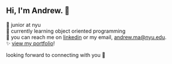 ## Hi, I'm Andrew. 👋

📖 junior at nyu\
🎨 currently learning object oriented programming\
💼 you can reach me on [linkedin](https://www.linkedin.com/in/andrewmaa/) or my email, [andrew.ma@nyu.edu](mailto:andrew.ma@nyu.edu).\
✨ [view my portfolio](https://andrewma.io)!

looking forward to connecting with you 🙌

<!--
**andrewmaa/andrewmaa** is a ✨ _special_ ✨ repository because its `README.md` (this file) appears on your GitHub profile.

Here are some ideas to get you started:

- 🔭 I’m currently working on ...
- 🌱 I’m currently learning ...
- 👯 I’m looking to collaborate on ...
- 🤔 I’m looking for help with ...
- 💬 Ask me about ...
- 📫 How to reach me: ...
- 😄 Pronouns: ...
- ⚡ Fun fact: ...
-->
